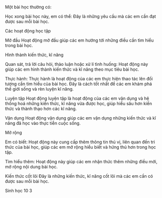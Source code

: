 Một bài học thường có:

Học xong bài học này, em có thể:
Đây là những yêu cầu mà các em cần đạt được sau mỗi bài học.

Các hoạt động học tập

Mở đầu
Hoạt động mở đầu giúp các em hướng tới những điều cần tìm hiểu trong bài học.

Hình thành kiến thức, kĩ năng

Quan sát, trả lời câu hỏi, thảo luận hoặc xử lí tình huống:
Hoạt động này giúp các em hình thành kiến thức và kĩ năng theo mục tiêu bài học.

Thực hành:
Thực hành là hoạt động của các em thực hiện thao tác lên đối tượng cần tìm hiểu của bài học. Đây là cách tốt nhất để các em khám phá thế giới sống và rèn luyện kĩ năng.

Luyện tập
Hoạt động luyện tập là hoạt động của các em vận dụng và hệ thống hoá những kiến thức, kĩ năng vừa được học, giúp hiểu sâu hơn kiến thức và thành thạo hơn các kĩ năng.

Vận dụng
Hoạt động vận dụng giúp các em vận dụng những kiến thức và kĩ năng đã học vào thực tiễn cuộc sống.

Mở rộng

Em có biết:
Hoạt động này cung cấp thêm thông tin thú vị, liên quan đến tri thức của bài học, giúp các em mở rộng hiểu biết và hứng thú hơn trong học tập.

Tìm hiểu thêm:
Hoạt động này giúp các em nhận thức thêm những điều mới, mở rộng nội dung bài học.

Kiến thức cốt lõi
Đây là những kiến thức, kĩ năng cốt lõi mà các em cần có được sau mỗi bài học.

Sinh học 10 3